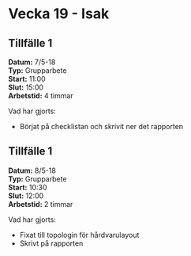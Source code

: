 # Vecka 19 - Isak

## Tillfälle 1  
**Datum:** 	7/5-18  
**Typ:** 	Grupparbete  
**Start:**	11:00  
**Slut:**	15:00  
**Arbetstid:** 4 timmar  

Vad har gjorts:  
- Börjat på checklistan och skrivit ner det rapporten

## Tillfälle 1  
**Datum:** 	8/5-18  
**Typ:** 	Grupparbete  
**Start:**	10:30  
**Slut:**	12:00  
**Arbetstid:** 2 timmar

Vad har gjorts:  
- Fixat till topologin för hårdvarulayout
- Skrivt på rapporten
